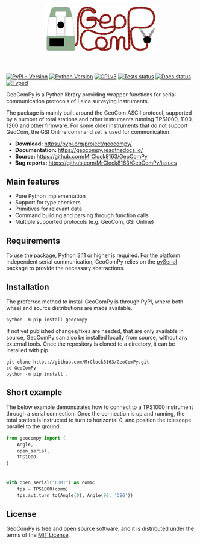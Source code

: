 <h1 align="center">
<img src="https://raw.githubusercontent.com/mrclock8163/geocompy/main/docs/geocompy_logo.png" alt="GeoComPy logo" width="300">
</h1><br>

[![PyPI - Version](https://img.shields.io/pypi/v/geocompy)](https://pypi.org/project/geocompy/)
[![Python Version](https://img.shields.io/python/required-version-toml?tomlFilePath=https%3A%2F%2Fraw.githubusercontent.com%2FMrClock8163%2FGeoComPy%2Frefs%2Fheads%2Fmain%2Fpyproject.toml)](https://pypi.org/project/geocompy/)
[![GPLv3](https://img.shields.io/github/license/mrclock8163/geocompy)](https://www.gnu.org/licenses/gpl-3.0.html)
[![Tests status](https://img.shields.io/github/actions/workflow/status/mrclock8163/geocompy/run-tests.yml?label=tests)](https://github.com/MrClock8163/GeoComPy)
[![Docs status](https://app.readthedocs.org/projects/geocompy/badge/?version=latest)](https://geocompy.readthedocs.io/latest/)
[![Typed](https://img.shields.io/pypi/types/geocompy)](https://pypi.org/project/geocompy/)

GeoComPy is a Python library providing wrapper functions for serial
communication protocols of Leica surveying instruments.

The package is mainly built around the GeoCom ASCII protocol, supported by
a number of total stations and other instruments running TPS1000, 1100, 1200
and other firmware. For some older instruments that do not support GeoCom,
the GSI Online command set is used for communication.

- **Download:** https://pypi.org/project/geocompy/
- **Documentation:** https://geocompy.readthedocs.io/
- **Source:** https://github.com/MrClock8163/GeoComPy
- **Bug reports:** https://github.com/MrClock8163/GeoComPy/issues

## Main features

- Pure Python implementation
- Support for type checkers
- Primitives for relevant data
- Command building and parsing through function calls
- Multiple supported protocols (e.g. GeoCom, GSI Online)

## Requirements

To use the package, Python 3.11 or higher is required.
For the platform independent serial communication, GeoComPy relies on the
[pySerial](https://pypi.org/project/pyserial/) package to provide the
necessary abstractions.

## Installation

The preferred method to install GeoComPy is through PyPI, where both wheel
and source distributions are made available.

```shell
python -m pip install geocompy
```

If not yet published changes/fixes are needed, that are only available in
source, GeoComPy can also be installed locally from source, without any
external tools. Once the repository is cloned to a directory, it can be
installed with pip.

```shell
git clone https://github.com/MrClock8163/GeoComPy.git
cd GeoComPy
python -m pip install .
```

## Short example

The below example demonstrates how to connect to a TPS1000 instrument
through a serial connection. Once the connection is up and running, the
total station is instructed to turn to horizontal 0, and position the
telescope parallel to the ground.

```py
from geocompy import (
    Angle,
    open_serial,
    TPS1000
)


with open_serial("COM1") as comm:
    tps = TPS1000(comm)
    tps.aut.turn_to(Angle(0), Angle(90, 'DEG'))
```

## License

GeoComPy is free and open source software, and it is distributed under the terms of the
[MIT License](https://opensource.org/license/mit).
